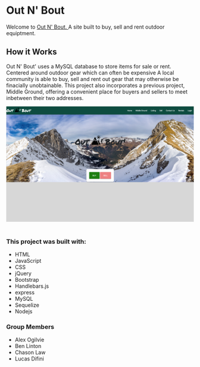 # Out N' Bout

<p>Welcome to 
 <a href="https://out-n-about-project.herokuapp.com/">Out N' Bout. </a> A site built to buy, sell and rent outdoor equiptment.</p>

<h2>How it Works</h2>

<p>Out N' Bout' uses a MySQL database to store items for sale or rent. Centered around outdoor gear which can often be expensive A local community is able to buy, sell and rent out gear that may otherwise be finacially unobtainable. This project also incorporates a previous project, Middle Ground, offering a convenient place for buyers and sellers to meet inbetween their two addresses. 

<img src="./assets/13.png" alt="site image" >&nbsp;

<h3>This project was built with:</h3>
<ul>
    <li>HTML</li>
    <li>JavaScript</li>
    <li>CSS</li>
    <li>jQuery</li>
    <li>Bootstrap</li>
    <li>Handlebars.js</li>
    <li>express</li>
    <li>MySQL</li>
    <li>Sequelize</li>
    <li>Nodejs</li>
</ul>
<h3>Group Members</h3>
<ul>
    <li>Alex Ogilvie</li>
    <li>Ben Linton</li>
    <li>Chason Law</li>
    <li>Lucas Difini</li>
</ul>
